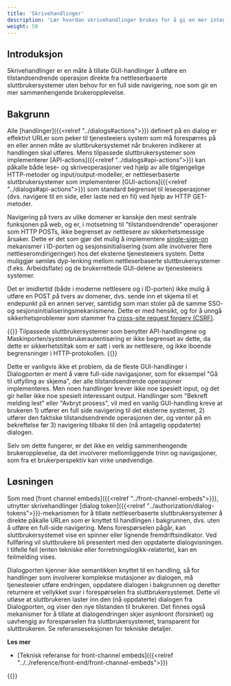 ```yaml
---
title: 'Skrivehandlinger'
description: 'Lær hvordan skrivehandlinger brukes for å gi en mer integrert brukeropplevelse'
weight: 50
---
```


## Introduksjon
Skrivehandlinger er en måte å tillate GUI-handlinger å utføre en tilstandsendrende operasjon direkte fra nettleserbaserte sluttbrukersystemer uten behov for en full side navigering, noe som gir en mer sammenhengende brukeropplevelse.

## Bakgrunn
Alle [handlinger]({{<relref "../dialogs#actions">}}) definert på en dialog er effektivt URLer som peker til tjenesteeiers system som må forespørres på en eller annen måte av sluttbrukersystemet når brukeren indikerer at handlingen skal utføres. Mens tilpassede sluttbrukersystemer som implementerer [API-actions]({{<relref "../dialogs#api-actions">}}) kan påkalle både lese- og skriveoperasjoner ved hjelp av alle tilgjengelige HTTP-metoder og input/output-modeller, er nettleserbaserte sluttbrukersystemer som implementerer [GUI-actions]({{<relref "../dialogs#api-actions">}}) som standard begrenset til leseoperasjoner (dvs. navigere til en side, eller laste ned en fil) ved hjelp av HTTP GET-metoder.

Navigering på tvers av ulike domener er kanskje den mest sentrale funksjonen på web, og er, i motsetning til "tilstandsendrende" operasjoner som HTTP POSTs, ikke begrenset av nettlesere av sikkerhetsmessige årsaker. Dette er det som gjør det mulig å implementere [single-sign-on](https://docs.digdir.no/docs/idporten/oidc/oidc_func_sso) mekanismer i ID-porten og sesjonsinitialisering (som alle involverer flere nettleseromdirigeringer) hos det eksterne tjenesteeiers system. Dette muliggjør sømløs dyp-lenking mellom nettleserbaserte sluttbrukersystemer (f.eks. Arbeidsflate) og de brukerrettede GUI-delene av tjenesteeiers systemer.

Det er imidlertid (både i moderne nettlesere og i ID-porten) ikke mulig å utføre en POST på tvers av domener, dvs. sende inn et skjema til et endepunkt på en annen server, samtidig som man stoler på de samme SSO- og sesjonsinitialiseringsmekanismene. Dette er med hensikt, og for å unngå sikkerhetsproblemer som stammer fra [cross-site request forgery (CSRF)](https://owasp.org/www-community/attacks/csrf).

{{<notice info>}}
Tilpassede sluttbrukersystemer som benytter API-handlingene og Maskinporten/systembrukerautentisering er ikke begrenset av dette, da dette er sikkerhetstiltak som er satt i verk av nettlesere, og ikke iboende begrensninger i HTTP-protokollen.
{{</notice>}}

Dette er vanligvis ikke et problem, da de fleste GUI-handlinger i Dialogporten er ment å være full-side navigasjoner, som for eksempel "Gå til utfylling av skjema", der alle tilstandsendrende operasjoner implementeres. Men noen handlinger krever ikke noe spesielt input, og det gir heller ikke noe spesielt interessant output. Handlinger som "Bekreft melding lest" eller "Avbryt prosess", vil med en vanlig GUI-handling kreve at brukeren 1) utfører en full side navigering til det eksterne systemet, 2) utfører den faktiske tilstandsendrende operasjonen der, og venter på en bekreftelse før 3) navigering tilbake til den (nå antagelig oppdaterte) dialogen.

Selv om dette fungerer, er det ikke en veldig sammenhengende brukeropplevelse, da det involverer mellomliggende trinn og navigasjoner, som fra et brukerperspektiv kan virke unødvendige.

## Løsningen

Som med [front channel embeds]({{<relref "../front-channel-embeds">}}), utnytter skrivehandlinger [dialog token]({{<relref "../authorization/dialog-tokens">}})-mekanismen for å tillate nettleserbaserte sluttbrukersystemer å direkte påkalle URLen som er knyttet til handlingen i bakgrunnen, dvs. uten å utføre en full-side navigering. Mens forespørselen pågår, kan sluttbrukersystemet vise en spinner eller lignende fremdriftsindikator. Ved fullføring vil sluttbrukere bli presentert med den oppdaterte dialogvisningen. I tilfelle feil (enten tekniske eller forretningslogikk-relaterte), kan en feilmelding vises.

Dialogporten kjenner ikke semantikken knyttet til en handling, så for handlinger som involverer komplekse mutasjoner av dialogen, må tjenesteeier utføre endringen, oppdatere dialogen i bakgrunnen og deretter returnere et vellykket svar i forespørselen fra sluttbrukersystemet. Dette vil utløse at sluttbrukeren laster inn den (nå oppdaterte) dialogen fra Dialogporten, og viser den nye tilstanden til brukeren. Det finnes også mekanismer for å tillate at dialogendringen skjer asynkront (forsinket) og uavhengig av forespørselen fra sluttbrukersystemet, transparent for sluttbrukeren. Se referanseseksjonen for tekniske detaljer.

**Les mer**
* [Teknisk referanse for front-channel embeds]({{<relref "../../reference/front-end/front-channel-embeds">}})

{{<children />}}